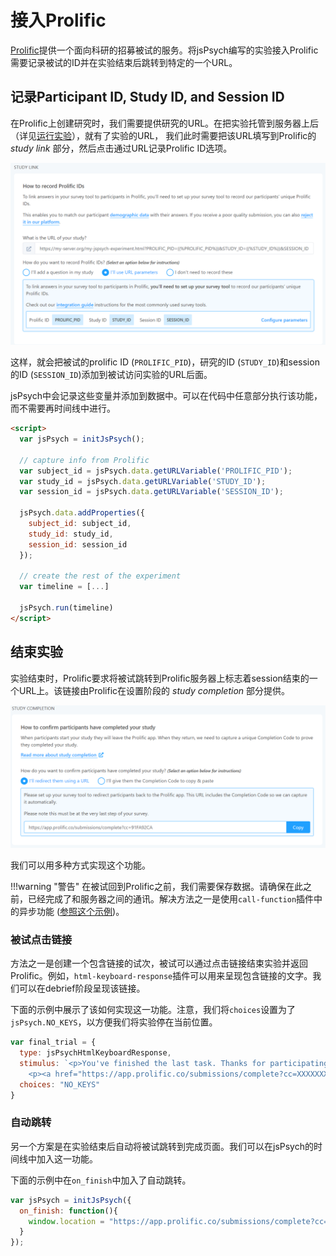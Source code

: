 # 接入Prolific

[Prolific](https://www.prolific.co/?ref=5JCXZPVU)提供一个面向科研的招募被试的服务。将jsPsych编写的实验接入Prolific需要记录被试的ID并在实验结束后跳转到特定的一个URL。

## 记录Participant ID, Study ID, and Session ID

在Prolific上创建研究时，我们需要提供研究的URL。在把实验托管到服务器上后（详见[运行实验](./running-experiments.md#_6)），就有了实验的URL， 我们此时需要把该URL填写到Prolific的 *study link* 部分，然后点击通过URL记录Prolific ID选项。

![Prolific screenshot](../img/prolific-study-link.png)

这样，就会把被试的prolific ID (`PROLIFIC_PID`)，研究的ID (`STUDY_ID`)和session的ID (`SESSION_ID`)添加到被试访问实验的URL后面。

jsPsych中会记录这些变量并添加到数据中。可以在代码中任意部分执行该功能，而不需要再时间线中进行。

```html
<script>
  var jsPsych = initJsPsych();

  // capture info from Prolific
  var subject_id = jsPsych.data.getURLVariable('PROLIFIC_PID');
  var study_id = jsPsych.data.getURLVariable('STUDY_ID');
  var session_id = jsPsych.data.getURLVariable('SESSION_ID');

  jsPsych.data.addProperties({
    subject_id: subject_id,
    study_id: study_id,
    session_id: session_id
  });

  // create the rest of the experiment
  var timeline = [...]

  jsPsych.run(timeline)
</script>
```

## 结束实验

实验结束时，Prolific要求将被试跳转到Prolific服务器上标志着session结束的一个URL上。该链接由Prolific在设置阶段的 *study completion* 部分提供。

![Prolific Study Completion Screenshot](../img/prolific-study-completion.png)

我们可以用多种方式实现这个功能。

!!!warning "警告"
    在被试回到Prolific之前，我们需要保存数据。请确保在此之前，已经完成了和服务器之间的通讯。解决方法之一是使用`call-function`插件中的异步功能 ([参照这个示例](../plugins/call-function.md#_6))。

### 被试点击链接

方法之一是创建一个包含链接的试次，被试可以通过点击链接结束实验并返回Prolific。例如，`html-keyboard-response`插件可以用来呈现包含链接的文字。我们可以在debrief阶段呈现该链接。

下面的示例中展示了该如何实现这一功能。注意，我们将`choices`设置为了`jsPsych.NO_KEYS`，以方便我们将实验停在当前位置。

```js
var final_trial = {
  type: jsPsychHtmlKeyboardResponse,
  stimulus: `<p>You've finished the last task. Thanks for participating!</p>
    <p><a href="https://app.prolific.co/submissions/complete?cc=XXXXXXX">Click here to return to Prolific and complete the study</a>.</p>`,
  choices: "NO_KEYS"
}
```

### 自动跳转

另一个方案是在实验结束后自动将被试跳转到完成页面。我们可以在jsPsych的时间线中加入这一功能。

下面的示例中在`on_finish`中加入了自动跳转。

```js
var jsPsych = initJsPsych({
  on_finish: function(){
    window.location = "https://app.prolific.co/submissions/complete?cc=XXXXXXX"
  }
});
```


